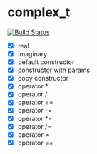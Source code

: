 # complex_t

[![Build Status](https://travis-ci.org/yanaxgrishkova/complex_t.svg?branch=master)](https://travis-ci.org/yanaxgrishkova/complex_t)
- [x] real
- [x] imaginary
- [x] default constructor
- [x] constructor with params
- [x] copy constructor
- [x] operator *
- [x] operator /
- [x] operator +=
- [x] operator -=
- [x] operator *=
- [x] operator /=
- [x] operator =
- [x] operator ==

